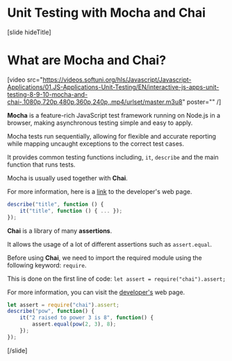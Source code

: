 # Unit Testing with Mocha and Chai

[slide hideTitle]

# What are Mocha and Chai?

[video src="https://videos.softuni.org/hls/Javascript/Javascript-Applications/01.JS-Applications-Unit-Testing/EN/interactive-js-apps-unit-testing-8-9-10-mocha-and-chai-,1080p,720p,480p,360p,240p,.mp4/urlset/master.m3u8" poster="" /]

**Mocha** is a feature-rich JavaScript test framework running on Node.js in a browser, making asynchronous testing simple and easy to apply.

Mocha tests run sequentially, allowing for flexible and accurate reporting while mapping uncaught exceptions to the correct test cases. 

It provides common testing functions including, `it`, `describe` and the main function that runs tests.

Mocha is usually used together with **Chai**.

For more information, here is a [link](https://mochajs.org/) to the developer's web page.

```js
describe("title", function () {
    it("title", function () { ... });
});
```

**Chai** is a library of many **assertions**. 

It allows the usage of a lot of different assertions such as `assert.equal`.

Before using **Chai**, we need to import the required module using the following keyword: `require`.

This is done on the first line of code: `let assert = require("chai").assert;`

For more information, you can visit the [developer's](https://www.chaijs.com/api/) web page. 

```js
let assert = require("chai").assert;
describe("pow", function() {
    it("2 raised to power 3 is 8", function() {
        assert.equal(pow(2, 3), 8);
    });
});
```

[/slide]
